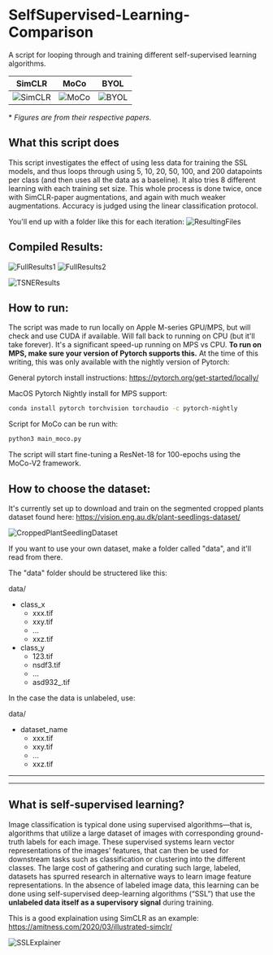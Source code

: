 # SelfSupervised-Learning-Comparison
A script for looping through and training different self-supervised learning algorithms.


| SimCLR | MoCo | BYOL |
| :---: | :---: | :--: |
| ![SimCLR](ReadmeImages/Screenshot%202023-03-03%20at%204.19.39%20PM.png) | ![MoCo](ReadmeImages/Screenshot%202023-03-03%20at%204.22.56%20PM.png) | ![BYOL](ReadmeImages/Screenshot%202023-03-03%20at%204.23.55%20PM.png) |

\* *Figures are from their respective papers.*

## What this script does
This script investigates the effect of using less data for training the SSL models, and thus loops through using 5, 10, 20, 50, 100, and 200 datapoints per class (and then uses all the data as a baseline). It also tries 8 different learning with each training set size. This whole process is done twice, once with SimCLR-paper augmentations, and again with much weaker augmentations. Accuracy is judged using the linear classification protocol.

You'll end up with a folder like this for each iteration:
![ResultingFiles](ReadmeImages/Screenshot%202023-07-03%20at%208.30.16%20AM.png)

## Compiled Results:
![FullResults1](ReadmeImages/Screenshot%202023-07-03%20at%209.00.44%20AM.png)
![FullResults2](ReadmeImages/Screenshot%202023-07-03%20at%209.00.54%20AM.png)

![TSNEResults](ReadmeImages/Screenshot%202023-07-03%20at%209.09.12%20AM.png)


## How to run:
The script was made to run locally on Apple M-series GPU/MPS, but will check and use CUDA if available. Will fall back to running on CPU (but it'll take forever). It's a significant speed-up running on MPS vs CPU. **To run on MPS, make sure your version of Pytorch supports this.** At the time of this writing, this was only available with the nightly version of Pytorch:

General pytorch install instructions:
https://pytorch.org/get-started/locally/

MacOS Pytorch Nightly install for MPS support:
```zsh
conda install pytorch torchvision torchaudio -c pytorch-nightly
```

Script for MoCo can be run with:
```zsh
python3 main_moco.py
```
The script will start fine-tuning a ResNet-18 for 100-epochs using the MoCo-V2 framework.

## How to choose the dataset:

It's currently set up to download and train on the segmented cropped plants dataset found here: https://vision.eng.au.dk/plant-seedlings-dataset/

![CroppedPlantSeedlingDataset](ReadmeImages/Screenshot%202023-07-03%20at%209.03.10%20AM.png)

If you want to use your own dataset, make a folder called "data", and it'll read from there. 

The "data" folder should be structered like this:

data/
- class_x
  - xxx.tif
  - xxy.tif
  - ...
  - xxz.tif
- class_y
  - 123.tif
  - nsdf3.tif
  - ...
  - asd932_.tif

In the case the data is unlabeled, use:

data/
- dataset_name
  - xxx.tif
  - xxy.tif
  - ...
  - xxz.tif


---
---

## What is self-supervised learning?
Image classification is typical done using supervised algorithms—that is, algorithms that utilize a large dataset of images with corresponding ground-truth labels for each image. These supervised systems learn vector representations of the images’ features, that can then be used for downstream tasks such as classification or clustering into the different classes. The large cost of gathering and curating such large, labeled, datasets has spurred research in alternative ways to learn image feature representations. In the absence of labeled image data, this learning can be done using self-supervised deep-learning algorithms (“SSL”) that use the **unlabeled data itself as a supervisory signal** during training.

This is a good explaination using SimCLR as an example: https://amitness.com/2020/03/illustrated-simclr/

![SSLExplainer](ReadmeImages/Screenshot%202023-03-03%20at%204.42.09%20PM.png)
